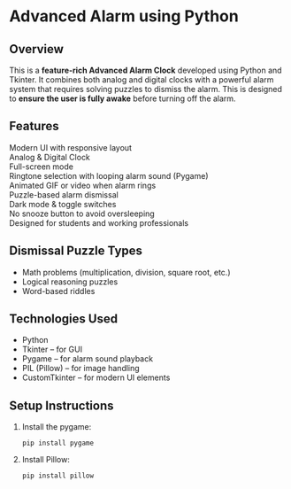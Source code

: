 # Advanced Alarm using Python 

## Overview

This is a **feature-rich Advanced Alarm Clock** developed using Python and Tkinter. It combines both analog and digital clocks with a powerful alarm system that requires solving puzzles to dismiss the alarm. This is designed to **ensure the user is fully awake** before turning off the alarm.

## Features

 Modern UI with responsive layout  
 Analog & Digital Clock  
 Full-screen mode  
 Ringtone selection with looping alarm sound (Pygame)  
 Animated GIF or video when alarm rings  
 Puzzle-based alarm dismissal  
 Dark mode & toggle switches  
 No snooze button to avoid oversleeping  
 Designed for students and working professionals

## Dismissal Puzzle Types

- Math problems (multiplication, division, square root, etc.)
- Logical reasoning puzzles
- Word-based riddles

## Technologies Used

- Python 
- Tkinter – for GUI
- Pygame – for alarm sound playback
- PIL (Pillow) – for image handling
- CustomTkinter – for modern UI elements

## Setup Instructions

1. Install the pygame:
   ```
   pip install pygame
2. Install Pillow:
      ```
    pip install pillow 
